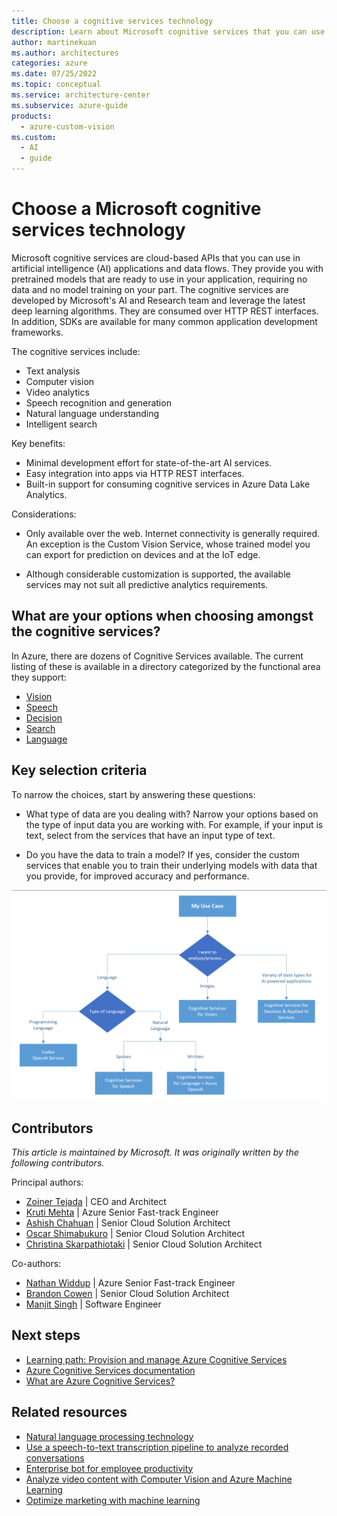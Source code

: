 ```yaml
---
title: Choose a cognitive services technology
description: Learn about Microsoft cognitive services that you can use in artificial intelligence applications and data flows.
author: martinekuan
ms.author: architectures
categories: azure
ms.date: 07/25/2022
ms.topic: conceptual
ms.service: architecture-center
ms.subservice: azure-guide
products:
  - azure-custom-vision
ms.custom:
  - AI
  - guide
---
```


# Choose a Microsoft cognitive services technology

Microsoft cognitive services are cloud-based APIs that you can use in artificial intelligence (AI) applications and data flows. They provide you with pretrained models that are ready to use in your application, requiring no data and no model training on your part. The cognitive services are developed by Microsoft's AI and Research team and leverage the latest deep learning algorithms. They are consumed over HTTP REST interfaces. In addition, SDKs are available for many common application development frameworks.

The cognitive services include:

- Text analysis
- Computer vision
- Video analytics
- Speech recognition and generation
- Natural language understanding
- Intelligent search

Key benefits:

- Minimal development effort for state-of-the-art AI services.
- Easy integration into apps via HTTP REST interfaces.
- Built-in support for consuming cognitive services in Azure Data Lake Analytics.

Considerations:

- Only available over the web. Internet connectivity is generally required. An exception is the Custom Vision Service, whose trained model you can export for prediction on devices and at the IoT edge.

- Although considerable customization is supported, the available services may not suit all predictive analytics requirements.

## What are your options when choosing amongst the cognitive services?

In Azure, there are dozens of Cognitive Services available. The current listing of these is available in a directory categorized by the functional area they support:

- [Vision](https://azure.microsoft.com/services/cognitive-services/directory/vision/)
- [Speech](https://azure.microsoft.com/services/cognitive-services/directory/speech/)
- [Decision](https://azure.microsoft.com/services/cognitive-services/directory/decision/)
- [Search](https://azure.microsoft.com/services/cognitive-services/directory/search/)
- [Language](https://azure.microsoft.com/services/cognitive-services/directory/lang/)

## Key selection criteria

To narrow the choices, start by answering these questions:

- What type of data are you dealing with? Narrow your options based on the type of input data you are working with. For example, if your input is text, select from the services that have an input type of text.

- Do you have the data to train a model? If yes, consider the custom services that enable you to train their underlying models with data that you provide, for improved accuracy and performance.

![Diagram that shows how to select between various APIs in Cognitive Services](../images/CognitiveServicesIntroPageFlow.png)

## Contributors

*This article is maintained by Microsoft. It was originally written by the following contributors.*

Principal authors:

- [Zoiner Tejada](https://www.linkedin.com/in/zoinertejada) | CEO and Architect
- [Kruti Mehta](https://www.linkedin.com/in/thekrutimehta) | Azure Senior Fast-track Engineer
- [Ashish Chahuan](https://www.linkedin.com/in/a69171115/) | Senior Cloud Solution Architect
- [Oscar Shimabukuro](https://www.linkedin.com/in/oscarshk/) | Senior Cloud Solution Architect
- [Christina Skarpathiotaki](https://www.linkedin.com/in/christinaskarpathiotaki/) | Senior Cloud Solution Architect

Co-authors:

- [Nathan Widdup](https://www.linkedin.com/in/nwiddup) | Azure Senior Fast-track Engineer
- [Brandon Cowen](https://www.linkedin.com/in/brandon-cowen-1658211b/) | Senior Cloud Solution Architect
- [Manjit Singh](https://www.linkedin.com/in/manjit-singh-0b922332) | Software Engineer

## Next steps

- [Learning path: Provision and manage Azure Cognitive Services](/training/paths/provision-manage-azure-cognitive-services)
- [Azure Cognitive Services documentation](/azure/cognitive-services)
- [What are Azure Cognitive Services?](/azure/cognitive-services/what-are-cognitive-services)

## Related resources

- [Natural language processing technology](../../data-guide/technology-choices/natural-language-processing.yml)
- [Use a speech-to-text transcription pipeline to analyze recorded conversations](../../example-scenario/ai/speech-to-text-transcription-analytics.yml)
- [Enterprise bot for employee productivity](../../solution-ideas/articles/enterprise-productivity-chatbot.yml)
- [Analyze video content with Computer Vision and Azure Machine Learning](../../example-scenario/ai/analyze-video-computer-vision-machine-learning.yml)
- [Optimize marketing with machine learning](../../solution-ideas/articles/optimize-marketing-with-machine-learning.yml)
